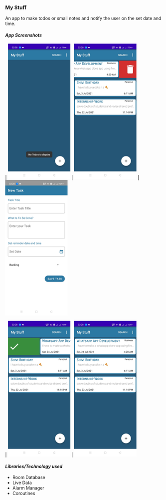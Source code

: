 ### My Stuff
An app to make todos or small notes and notify the user on the set date and time.

#### _App Screenshots_
| <img src="IMG_1.jpeg" width=200> | <img src="IMG_2.jpeg" width=200> | <img src="IMG_3.jpeg" width=200>


| <img src="IMG_4.jpeg" width=200> | <img src="IMG_5.jpeg" width=200>



#### _Libraries/Technology used_
- Room Database
- Live Data
- Alarm Manager
- Coroutines



